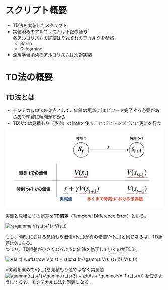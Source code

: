 # スクリプト概要　　
* TD法を実装したスクリプト  
* 実装済みのアルゴリズムは下記の通り  
  各アルゴリズムの詳細はそれぞれのフォルダを参照  
    * Sarsa  
    * Q-learning  
* 深層学習系列のアルゴリズムは別途実装

# TD法の概要  
## TD法とは  
* モンテカルロ法の欠点として、価値の更新に1エピソード完了する必要があるので学習に時間がかかる  
* TD法では見積もり（予測）の価値を使うことで1ステップごとに更新を行う  
<p align="left">
<img src="../docs/TD/TD.jpg">
</p>

実測と見積もりの誤差を**TD誤差**（Temporal Difference Error）という。  

<img src=
"https://render.githubusercontent.com/render/math?math=%5CLarge+%5Cdisplaystyle+r%2B%5Cgamma+V%28s_%7Bt%2B1%7D%29-V%28s_t%29%0A" 
alt="r+\gamma V(s_{t+1})-V(s_t)
">

もし、時刻tにおける見積もり価値V(s_t)が真の価値V*(s_t)と同じならば、TD誤差は0になる。  
つまり、TD誤差が小さくなるように価値を修正していくのがTD法。  

<img src=
"https://render.githubusercontent.com/render/math?math=%5Clarge+%5Cdisplaystyle+V%28s_t%29+%5CLeftarrow+V%28s_t%29+%2B+%5Calpha+%28r%2B%5Cgamma+V%28s_%7Bt%2B1%7D%29-V%28s_t%29%29" 
alt="V(s_t) \Leftarrow V(s_t) + \alpha (r+\gamma V(s_{t+1})-V(s_t))">

※実測を進めてV(s_t)を見積もり値ではなく実測値<img src=
"https://render.githubusercontent.com/render/math?math=%5Cdisplaystyle+%5Cgamma%28r_%7Bt%2B1%7D%2B%5Cgamma+r_%7Bt%2B2%7D+%2B+%5Cdots+%2B+%5Cgamma%5E%7Bn-1%7Dr_%7Bt%2Bn%7D%29" 
alt="\gamma(r_{t+1}+\gamma r_{t+2} + \dots + \gamma^{n-1}r_{t+n})">
を使うようにすると、モンテカルロ法と同義になる。
